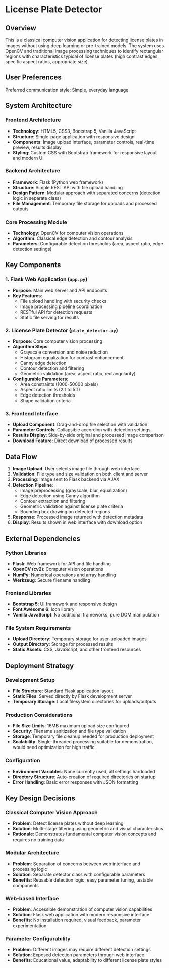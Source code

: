 # License Plate Detector

## Overview

This is a classical computer vision application for detecting license plates in images without using deep learning or pre-trained models. The system uses OpenCV and traditional image processing techniques to identify rectangular regions with characteristics typical of license plates (high contrast edges, specific aspect ratios, appropriate size).

## User Preferences

Preferred communication style: Simple, everyday language.

## System Architecture

### Frontend Architecture
- **Technology**: HTML5, CSS3, Bootstrap 5, Vanilla JavaScript
- **Structure**: Single-page application with responsive design
- **Components**: Image upload interface, parameter controls, real-time preview, results display
- **Styling**: Custom CSS with Bootstrap framework for responsive layout and modern UI

### Backend Architecture
- **Framework**: Flask (Python web framework)
- **Structure**: Simple REST API with file upload handling
- **Design Pattern**: Modular approach with separated concerns (detection logic in separate class)
- **File Management**: Temporary file storage for uploads and processed outputs

### Core Processing Module
- **Technology**: OpenCV for computer vision operations
- **Algorithm**: Classical edge detection and contour analysis
- **Parameters**: Configurable detection thresholds (area, aspect ratio, edge detection settings)

## Key Components

### 1. Flask Web Application (`app.py`)
- **Purpose**: Main web server and API endpoints
- **Key Features**:
  - File upload handling with security checks
  - Image processing pipeline coordination
  - RESTful API for detection requests
  - Static file serving for results

### 2. License Plate Detector (`plate_detector.py`)
- **Purpose**: Core computer vision processing
- **Algorithm Steps**:
  - Grayscale conversion and noise reduction
  - Histogram equalization for contrast enhancement
  - Canny edge detection
  - Contour detection and filtering
  - Geometric validation (area, aspect ratio, rectangularity)
- **Configurable Parameters**:
  - Area constraints (1000-50000 pixels)
  - Aspect ratio limits (2:1 to 5:1)
  - Edge detection thresholds
  - Shape validation criteria

### 3. Frontend Interface
- **Upload Component**: Drag-and-drop file selection with validation
- **Parameter Controls**: Collapsible accordion with detection settings
- **Results Display**: Side-by-side original and processed image comparison
- **Download Feature**: Direct download of processed results

## Data Flow

1. **Image Upload**: User selects image file through web interface
2. **Validation**: File type and size validation on both client and server
3. **Processing**: Image sent to Flask backend via AJAX
4. **Detection Pipeline**:
   - Image preprocessing (grayscale, blur, equalization)
   - Edge detection using Canny algorithm
   - Contour extraction and filtering
   - Geometric validation against license plate criteria
   - Bounding box drawing on detected regions
5. **Response**: Processed image returned with detection metadata
6. **Display**: Results shown in web interface with download option

## External Dependencies

### Python Libraries
- **Flask**: Web framework for API and file handling
- **OpenCV (cv2)**: Computer vision operations
- **NumPy**: Numerical operations and array handling
- **Werkzeug**: Secure filename handling

### Frontend Libraries
- **Bootstrap 5**: UI framework and responsive design
- **Font Awesome 6**: Icon library
- **Vanilla JavaScript**: No additional frameworks, pure DOM manipulation

### File System Requirements
- **Upload Directory**: Temporary storage for user-uploaded images
- **Output Directory**: Storage for processed results
- **Static Assets**: CSS, JavaScript, and other frontend resources

## Deployment Strategy

### Development Setup
- **File Structure**: Standard Flask application layout
- **Static Files**: Served directly by Flask development server
- **Temporary Storage**: Local filesystem directories for uploads/outputs

### Production Considerations
- **File Size Limits**: 16MB maximum upload size configured
- **Security**: Filename sanitization and file type validation
- **Storage**: Temporary file cleanup needed for production deployment
- **Scalability**: Single-threaded processing suitable for demonstration, would need optimization for high traffic

### Configuration
- **Environment Variables**: None currently used, all settings hardcoded
- **Directory Structure**: Auto-creation of required directories on startup
- **Error Handling**: Basic error responses with JSON formatting

## Key Design Decisions

### Classical Computer Vision Approach
- **Problem**: Detect license plates without deep learning
- **Solution**: Multi-stage filtering using geometric and visual characteristics
- **Rationale**: Demonstrates fundamental computer vision concepts and requires no training data

### Modular Architecture
- **Problem**: Separation of concerns between web interface and processing logic
- **Solution**: Separate detector class with configurable parameters
- **Benefits**: Reusable detection logic, easy parameter tuning, testable components

### Web-based Interface
- **Problem**: Accessible demonstration of computer vision capabilities
- **Solution**: Flask web application with modern responsive interface
- **Benefits**: No installation required, visual feedback, parameter experimentation

### Parameter Configurability
- **Problem**: Different images may require different detection settings
- **Solution**: Exposed detection parameters through web interface
- **Benefits**: Educational value, adaptability to different license plate styles